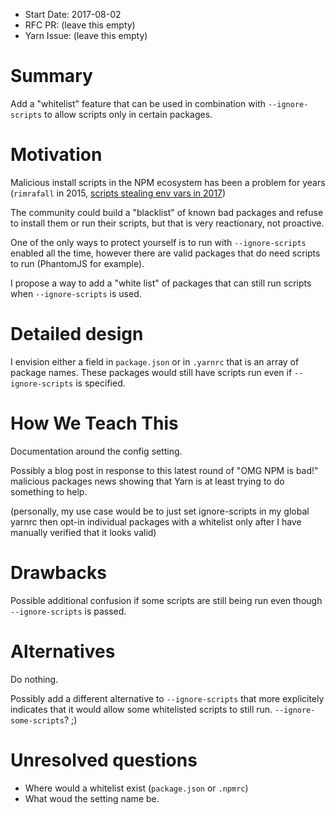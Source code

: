 - Start Date: 2017-08-02
- RFC PR: (leave this empty)
- Yarn Issue: (leave this empty)

# Summary

Add a "whitelist" feature that can be used in combination with `--ignore-scripts` to allow scripts only in certain packages.

# Motivation

Malicious install scripts in the NPM ecosystem has been a problem for years (`rimrafall` in 2015, [scripts stealing env vars in 2017](https://iamakulov.com/notes/npm-malicious-packages/))

The community could build a "blacklist" of known bad packages and refuse to install them or run their scripts, but that is very reactionary, not proactive.

One of the only ways to protect yourself is to run with `--ignore-scripts` enabled all the time, however there are valid packages that do need scripts to run (PhantomJS for example).

I propose a way to add a "white list" of packages that can still run scripts when `--ignore-scripts` is used.

# Detailed design

I envision either a field in `package.json` or in `.yarnrc` that is an array of package names. These packages would still have scripts run even if `--ignore-scripts` is specified.

# How We Teach This

Documentation around the config setting.

Possibly a blog post in response to this latest round of "OMG NPM is bad!" malicious packages news showing that Yarn is at least trying to do something to help.

(personally, my use case would be to just set ignore-scripts in my global yarnrc then opt-in individual packages with a whitelist only after I have manually verified that it looks valid)

# Drawbacks

Possible additional confusion if some scripts are still being run even though `--ignore-scripts` is passed.

# Alternatives

Do nothing.

Possibly add a different alternative to `--ignore-scripts` that more explicitely indicates that it would allow some whitelisted scripts to still run. `--ignore-some-scripts`? ;)

# Unresolved questions

* Where would a whitelist exist (`package.json` or `.npmrc`)
* What woud the setting name be.
